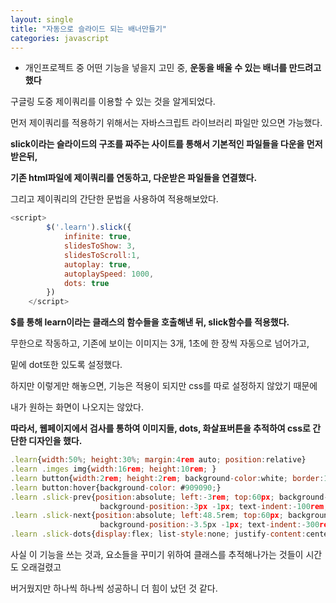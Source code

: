 ```yaml
---
layout: single
title: "자동으로 슬라이드 되는 배너만들기"
categories: javascript
---
```


- 개인프로젝트 중 어떤 기능을 넣을지 고민 중, **운동을 배울 수 있는 배너를 만드려고 했다**

구글링 도중 제이쿼리를 이용할 수 있는 것을 알게되었다.

먼저 제이쿼리를 적용하기 위해서는 자바스크립트 라이브러리 파일만 있으면 가능했다.

**slick이라는 슬라이드의 구조를 짜주는 사이트를 통해서 기본적인 파일들을 다운을 먼저 받은뒤,**

**기존 html파일에 제이쿼리를 연동하고, 다운받은 파일들을 연결했다.**

그리고 제이쿼리의 간단한 문법을 사용하여 적용해보았다.

```javascript
<script>
        $('.learn').slick({
            infinite: true, 
            slidesToShow: 3,
            slidesToScroll:1,
            autoplay: true,
            autoplaySpeed: 1000,
            dots: true
        })
    </script>
```

**$를 통해 learn이라는 클래스의 함수들을 호출해낸 뒤, slick함수를 적용했다.**

무한으로 작동하고, 기존에 보이는 이미지는 3개, 1초에 한 장씩 자동으로 넘어가고,

밑에 dot또한 있도록 설정했다.

하지만 이렇게만 해놓으면, 기능은 적용이 되지만 css를 따로 설정하지 않았기 때문에

내가 원하는 화면이 나오지는 않았다. 

**따라서, 웹페이지에서 검사를 통하여 이미지들, dots, 화살표버튼을 추적하여 css로 간단한 디자인을 했다.**

```javascript
.learn{width:50%; height:30%; margin:4rem auto; position:relative}
.learn .imges img{width:16rem; height:10rem; }
.learn button{width:2rem; height:2rem; background-color:white; border:1px solid #909090; border-radius:1rem;}
.learn button:hover{background-color: #909090;}
.learn .slick-prev{position:absolute; left:-3rem; top:60px; background-image:url(image/rightarrow.png);background-size:cover;
                    background-position:-3px -1px; text-indent:-100rem;}
.learn .slick-next{position:absolute; left:48.5rem; top:60px; background-image:url(image/leftarrow.png);background-size:cover;
                    background-position:-3.5px -1px; text-indent:-300rem;}
.learn .slick-dots{display:flex; list-style:none; justify-content:center; margin:0.2rem;}
```

사실 이 기능을 쓰는 것과, 요소들을 꾸미기 위하여 클래스를 추적해나가는 것들이 시간도 오래걸렸고

버거웠지만 하나씩 하나씩 성공하니 더 힘이 났던 것 같다.






